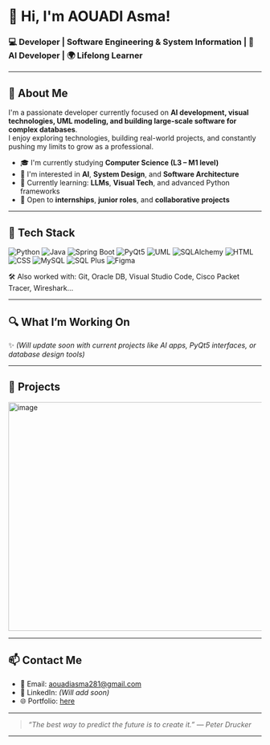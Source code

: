 # 👋 Hi, I'm AOUADI Asma!

### 💻 Developer | Software Engineering & System Information | 🤖 AI Developer | 🌍 Lifelong Learner

---

## 🧠 About Me

I'm a passionate developer currently focused on **AI development, visual technologies, UML modeling, and building large-scale software for complex databases**.  
I enjoy exploring technologies, building real-world projects, and constantly pushing my limits to grow as a professional.

- 🎓 I'm currently studying **Computer Science (L3 – M1 level)**
- 🧠 I'm interested in **AI**, **System Design**, and **Software Architecture**
- 🌱 Currently learning: **LLMs**, **Visual Tech**, and advanced Python frameworks
- 🤝 Open to **internships**, **junior roles**, and **collaborative projects**

---

## 🧰 Tech Stack

![Python](https://img.shields.io/badge/Python-3776AB?style=for-the-badge&logo=python&logoColor=white)
![Java](https://img.shields.io/badge/Java-ED8B00?style=for-the-badge&logo=java&logoColor=white)
![Spring Boot](https://img.shields.io/badge/Spring%20Boot-6DB33F?style=for-the-badge&logo=spring-boot&logoColor=white)
![PyQt5](https://img.shields.io/badge/PyQt5-41CD52?style=for-the-badge)
![UML](https://img.shields.io/badge/UML-000000?style=for-the-badge&logoColor=white)
![SQLAlchemy](https://img.shields.io/badge/SQLAlchemy-8B0000?style=for-the-badge)
![HTML](https://img.shields.io/badge/HTML5-E34F26?style=for-the-badge&logo=html5&logoColor=white)
![CSS](https://img.shields.io/badge/CSS3-1572B6?style=for-the-badge&logo=css3&logoColor=white)
![MySQL](https://img.shields.io/badge/MySQL-005C84?style=for-the-badge&logo=mysql&logoColor=white)
![SQL Plus](https://img.shields.io/badge/Oracle%20SQL%20Plus-F80000?style=for-the-badge&logo=oracle&logoColor=white)
![Figma](https://img.shields.io/badge/Figma-F24E1E?style=for-the-badge&logo=figma&logoColor=white)

🛠️ Also worked with: Git, Oracle DB, Visual Studio Code, Cisco Packet Tracer, Wireshark...

---

## 🔍 What I’m Working On

✨ *(Will update soon with current projects like AI apps, PyQt5 interfaces, or database design tools)*

---

## 📸 Projects

<img width="929" height="456" alt="image" src="https://github.com/user-attachments/assets/3838e0d0-5b0a-4cf0-9bb4-cc5c585c1269" />


---

## 📫 Contact Me

- 📧 Email: [aouadiasma281@gmail.com](mailto:aouadiasma281@gmail.com)
- 💼 LinkedIn: *(Will add soon)*
- 🌐 Portfolio: [here](https://morena-dev.netlify.app/)

---

> _“The best way to predict the future is to create it.” — Peter Drucker_

---
